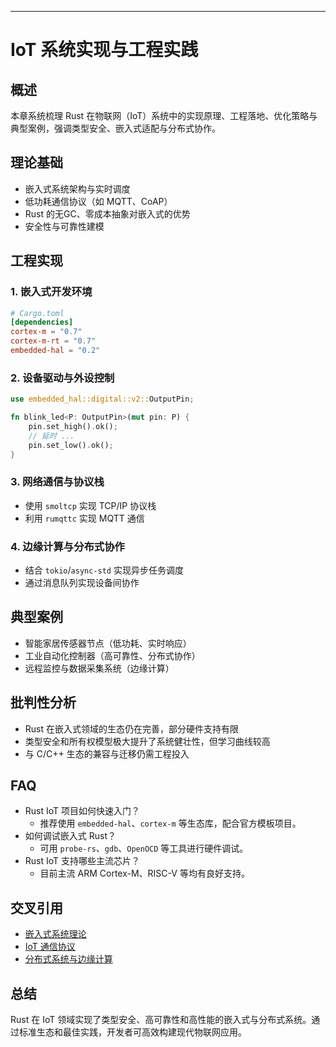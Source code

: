 ---

# IoT 系统实现与工程实践

## 概述

本章系统梳理 Rust 在物联网（IoT）系统中的实现原理、工程落地、优化策略与典型案例，强调类型安全、嵌入式适配与分布式协作。

## 理论基础

- 嵌入式系统架构与实时调度
- 低功耗通信协议（如 MQTT、CoAP）
- Rust 的无GC、零成本抽象对嵌入式的优势
- 安全性与可靠性建模

## 工程实现

### 1. 嵌入式开发环境

```toml
# Cargo.toml
[dependencies]
cortex-m = "0.7"
cortex-m-rt = "0.7"
embedded-hal = "0.2"
```

### 2. 设备驱动与外设控制

```rust
use embedded_hal::digital::v2::OutputPin;

fn blink_led<P: OutputPin>(mut pin: P) {
    pin.set_high().ok();
    // 延时 ...
    pin.set_low().ok();
}
```

### 3. 网络通信与协议栈

- 使用 `smoltcp` 实现 TCP/IP 协议栈
- 利用 `rumqttc` 实现 MQTT 通信

### 4. 边缘计算与分布式协作

- 结合 `tokio`/`async-std` 实现异步任务调度
- 通过消息队列实现设备间协作

## 典型案例

- 智能家居传感器节点（低功耗、实时响应）
- 工业自动化控制器（高可靠性、分布式协作）
- 远程监控与数据采集系统（边缘计算）

## 批判性分析

- Rust 在嵌入式领域的生态仍在完善，部分硬件支持有限
- 类型安全和所有权模型极大提升了系统健壮性，但学习曲线较高
- 与 C/C++ 生态的兼容与迁移仍需工程投入

## FAQ

- Rust IoT 项目如何快速入门？
  - 推荐使用 `embedded-hal`、`cortex-m` 等生态库，配合官方模板项目。
- 如何调试嵌入式 Rust？
  - 可用 `probe-rs`、`gdb`、`OpenOCD` 等工具进行硬件调试。
- Rust IoT 支持哪些主流芯片？
  - 目前主流 ARM Cortex-M、RISC-V 等均有良好支持。

## 交叉引用

- [嵌入式系统理论](./01_iot_theory.md)
- [IoT 通信协议](./02_iot_theory.md)
- [分布式系统与边缘计算](../13_microservices/)

## 总结

Rust 在 IoT 领域实现了类型安全、高可靠性和高性能的嵌入式与分布式系统。通过标准生态和最佳实践，开发者可高效构建现代物联网应用。

